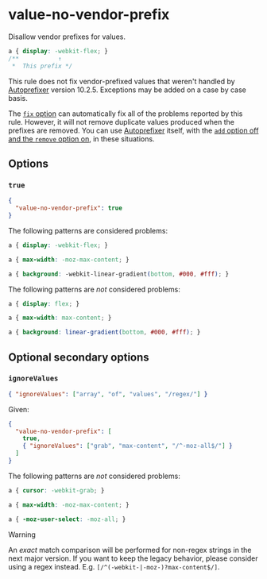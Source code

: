 # value-no-vendor-prefix

Disallow vendor prefixes for values.

<!-- prettier-ignore -->
```css
a { display: -webkit-flex; }
/**           ↑
 *  This prefix */
```

This rule does not fix vendor-prefixed values that weren't handled by [Autoprefixer](https://github.com/postcss/autoprefixer) version 10.2.5. Exceptions may be added on a case by case basis.

The [`fix` option](../../../docs/user-guide/options.md#fix) can automatically fix all of the problems reported by this rule. However, it will not remove duplicate values produced when the prefixes are removed. You can use [Autoprefixer](https://github.com/postcss/autoprefixer) itself, with the [`add` option off and the `remove` option on](https://github.com/postcss/autoprefixer#options), in these situations.

## Options

### `true`

```json
{
  "value-no-vendor-prefix": true
}
```

The following patterns are considered problems:

<!-- prettier-ignore -->
```css
a { display: -webkit-flex; }
```

<!-- prettier-ignore -->
```css
a { max-width: -moz-max-content; }
```

<!-- prettier-ignore -->
```css
a { background: -webkit-linear-gradient(bottom, #000, #fff); }
```

The following patterns are _not_ considered problems:

<!-- prettier-ignore -->
```css
a { display: flex; }
```

<!-- prettier-ignore -->
```css
a { max-width: max-content; }
```

<!-- prettier-ignore -->
```css
a { background: linear-gradient(bottom, #000, #fff); }
```

## Optional secondary options

### `ignoreValues`

```json
{ "ignoreValues": ["array", "of", "values", "/regex/"] }
```

Given:

```json
{
  "value-no-vendor-prefix": [
    true,
    { "ignoreValues": ["grab", "max-content", "/^-moz-all$/"] }
  ]
}
```

The following patterns are _not_ considered problems:

<!-- prettier-ignore -->
```css
a { cursor: -webkit-grab; }
```

<!-- prettier-ignore -->
```css
a { max-width: -moz-max-content; }
```

<!-- prettier-ignore -->
```css
a { -moz-user-select: -moz-all; }
```

> [!WARNING]
> An _exact_ match comparison will be performed for non-regex strings in the next major version.
> If you want to keep the legacy behavior, please consider using a regex instead.
> E.g. `[/^(-webkit-|-moz-)?max-content$/]`.
